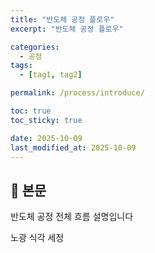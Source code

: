 ```yaml
---
title: "반도체 공정 플로우"
excerpt: "반도체 공정 플로우"

categories:
  - 공정
tags:
  - [tag1, tag2]

permalink: /process/introduce/

toc: true
toc_sticky: true

date: 2025-10-09
last_modified_at: 2025-10-09
---
```


## 🦥 본문


반도체 공정 전체 흐름 설명입니다

노광
식각
세정




